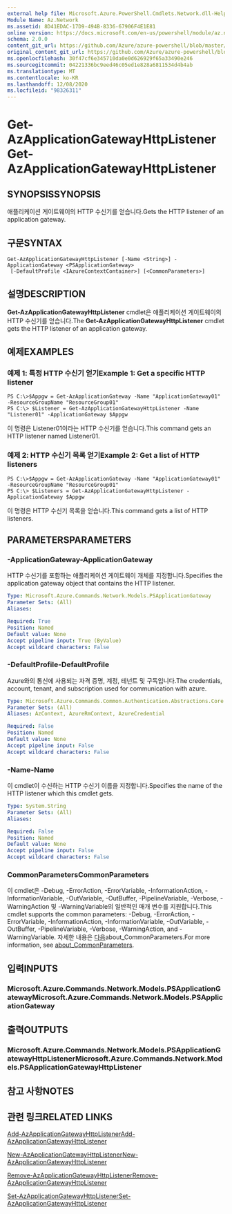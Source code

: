 ```yaml
---
external help file: Microsoft.Azure.PowerShell.Cmdlets.Network.dll-Help.xml
Module Name: Az.Network
ms.assetid: 8D41EDAC-17D9-494B-8336-67906F4E1E81
online version: https://docs.microsoft.com/en-us/powershell/module/az.network/get-azapplicationgatewayhttplistener
schema: 2.0.0
content_git_url: https://github.com/Azure/azure-powershell/blob/master/src/Network/Network/help/Get-AzApplicationGatewayHttpListener.md
original_content_git_url: https://github.com/Azure/azure-powershell/blob/master/src/Network/Network/help/Get-AzApplicationGatewayHttpListener.md
ms.openlocfilehash: 30f47cf6e345710da0e0d626929f65a33490e246
ms.sourcegitcommit: 04221336bc9eed46c05ed1e828a6811534d4b4ab
ms.translationtype: MT
ms.contentlocale: ko-KR
ms.lasthandoff: 12/08/2020
ms.locfileid: "98326311"
---
```

# <span data-ttu-id="a9b0b-101">Get-AzApplicationGatewayHttpListener</span><span class="sxs-lookup"><span data-stu-id="a9b0b-101">Get-AzApplicationGatewayHttpListener</span></span>

## <span data-ttu-id="a9b0b-102">SYNOPSIS</span><span class="sxs-lookup"><span data-stu-id="a9b0b-102">SYNOPSIS</span></span>
<span data-ttu-id="a9b0b-103">애플리케이션 게이트웨이의 HTTP 수신기를 얻습니다.</span><span class="sxs-lookup"><span data-stu-id="a9b0b-103">Gets the HTTP listener of an application gateway.</span></span>

## <span data-ttu-id="a9b0b-104">구문</span><span class="sxs-lookup"><span data-stu-id="a9b0b-104">SYNTAX</span></span>

```
Get-AzApplicationGatewayHttpListener [-Name <String>] -ApplicationGateway <PSApplicationGateway>
 [-DefaultProfile <IAzureContextContainer>] [<CommonParameters>]
```

## <span data-ttu-id="a9b0b-105">설명</span><span class="sxs-lookup"><span data-stu-id="a9b0b-105">DESCRIPTION</span></span>
<span data-ttu-id="a9b0b-106">**Get-AzApplicationGatewayHttpListener** cmdlet은 애플리케이션 게이트웨이의 HTTP 수신기를 얻습니다.</span><span class="sxs-lookup"><span data-stu-id="a9b0b-106">The **Get-AzApplicationGatewayHttpListener** cmdlet gets the HTTP listener of an application gateway.</span></span>

## <span data-ttu-id="a9b0b-107">예제</span><span class="sxs-lookup"><span data-stu-id="a9b0b-107">EXAMPLES</span></span>

### <span data-ttu-id="a9b0b-108">예제 1: 특정 HTTP 수신기 얻기</span><span class="sxs-lookup"><span data-stu-id="a9b0b-108">Example 1: Get a specific HTTP listener</span></span>
```
PS C:\>$Appgw = Get-AzApplicationGateway -Name "ApplicationGateway01" -ResourceGroupName "ResourceGroup01"
PS C:\> $Listener = Get-AzApplicationGatewayHttpListener -Name "Listener01" -ApplicationGateway $Appgw
```

<span data-ttu-id="a9b0b-109">이 명령은 Listener01이라는 HTTP 수신기를 얻습니다.</span><span class="sxs-lookup"><span data-stu-id="a9b0b-109">This command gets an HTTP listener named Listener01.</span></span>

### <span data-ttu-id="a9b0b-110">예제 2: HTTP 수신기 목록 얻기</span><span class="sxs-lookup"><span data-stu-id="a9b0b-110">Example 2: Get a list of HTTP listeners</span></span>
```
PS C:\>$Appgw = Get-AzApplicationGateway -Name "ApplicationGateway01" -ResourceGroupName "ResourceGroup01"
PS C:\> $Listeners = Get-AzApplicationGatewayHttpListener -ApplicationGateway $Appgw
```

<span data-ttu-id="a9b0b-111">이 명령은 HTTP 수신기 목록을 얻습니다.</span><span class="sxs-lookup"><span data-stu-id="a9b0b-111">This command gets a list of HTTP listeners.</span></span>

## <span data-ttu-id="a9b0b-112">PARAMETERS</span><span class="sxs-lookup"><span data-stu-id="a9b0b-112">PARAMETERS</span></span>

### <span data-ttu-id="a9b0b-113">-ApplicationGateway</span><span class="sxs-lookup"><span data-stu-id="a9b0b-113">-ApplicationGateway</span></span>
<span data-ttu-id="a9b0b-114">HTTP 수신기를 포함하는 애플리케이션 게이트웨이 개체를 지정합니다.</span><span class="sxs-lookup"><span data-stu-id="a9b0b-114">Specifies the application gateway object that contains the HTTP listener.</span></span>

```yaml
Type: Microsoft.Azure.Commands.Network.Models.PSApplicationGateway
Parameter Sets: (All)
Aliases:

Required: True
Position: Named
Default value: None
Accept pipeline input: True (ByValue)
Accept wildcard characters: False
```

### <span data-ttu-id="a9b0b-115">-DefaultProfile</span><span class="sxs-lookup"><span data-stu-id="a9b0b-115">-DefaultProfile</span></span>
<span data-ttu-id="a9b0b-116">Azure와의 통신에 사용되는 자격 증명, 계정, 테넌트 및 구독입니다.</span><span class="sxs-lookup"><span data-stu-id="a9b0b-116">The credentials, account, tenant, and subscription used for communication with azure.</span></span>

```yaml
Type: Microsoft.Azure.Commands.Common.Authentication.Abstractions.Core.IAzureContextContainer
Parameter Sets: (All)
Aliases: AzContext, AzureRmContext, AzureCredential

Required: False
Position: Named
Default value: None
Accept pipeline input: False
Accept wildcard characters: False
```

### <span data-ttu-id="a9b0b-117">-Name</span><span class="sxs-lookup"><span data-stu-id="a9b0b-117">-Name</span></span>
<span data-ttu-id="a9b0b-118">이 cmdlet이 수신하는 HTTP 수신기 이름을 지정합니다.</span><span class="sxs-lookup"><span data-stu-id="a9b0b-118">Specifies the name of the HTTP listener which this cmdlet gets.</span></span>

```yaml
Type: System.String
Parameter Sets: (All)
Aliases:

Required: False
Position: Named
Default value: None
Accept pipeline input: False
Accept wildcard characters: False
```

### <span data-ttu-id="a9b0b-119">CommonParameters</span><span class="sxs-lookup"><span data-stu-id="a9b0b-119">CommonParameters</span></span>
<span data-ttu-id="a9b0b-120">이 cmdlet은 -Debug, -ErrorAction, -ErrorVariable, -InformationAction, -InformationVariable, -OutVariable, -OutBuffer, -PipelineVariable, -Verbose, -WarningAction 및 -WarningVariable의 일반적인 매개 변수를 지원합니다.</span><span class="sxs-lookup"><span data-stu-id="a9b0b-120">This cmdlet supports the common parameters: -Debug, -ErrorAction, -ErrorVariable, -InformationAction, -InformationVariable, -OutVariable, -OutBuffer, -PipelineVariable, -Verbose, -WarningAction, and -WarningVariable.</span></span> <span data-ttu-id="a9b0b-121">자세한 내용은 [다음](http://go.microsoft.com/fwlink/?LinkID=113216)about_CommonParameters.</span><span class="sxs-lookup"><span data-stu-id="a9b0b-121">For more information, see [about_CommonParameters](http://go.microsoft.com/fwlink/?LinkID=113216).</span></span>

## <span data-ttu-id="a9b0b-122">입력</span><span class="sxs-lookup"><span data-stu-id="a9b0b-122">INPUTS</span></span>

### <span data-ttu-id="a9b0b-123">Microsoft.Azure.Commands.Network.Models.PSApplicationGateway</span><span class="sxs-lookup"><span data-stu-id="a9b0b-123">Microsoft.Azure.Commands.Network.Models.PSApplicationGateway</span></span>

## <span data-ttu-id="a9b0b-124">출력</span><span class="sxs-lookup"><span data-stu-id="a9b0b-124">OUTPUTS</span></span>

### <span data-ttu-id="a9b0b-125">Microsoft.Azure.Commands.Network.Models.PSApplicationGatewayHttpListener</span><span class="sxs-lookup"><span data-stu-id="a9b0b-125">Microsoft.Azure.Commands.Network.Models.PSApplicationGatewayHttpListener</span></span>

## <span data-ttu-id="a9b0b-126">참고 사항</span><span class="sxs-lookup"><span data-stu-id="a9b0b-126">NOTES</span></span>

## <span data-ttu-id="a9b0b-127">관련 링크</span><span class="sxs-lookup"><span data-stu-id="a9b0b-127">RELATED LINKS</span></span>

[<span data-ttu-id="a9b0b-128">Add-AzApplicationGatewayHttpListener</span><span class="sxs-lookup"><span data-stu-id="a9b0b-128">Add-AzApplicationGatewayHttpListener</span></span>](./Add-AzApplicationGatewayHttpListener.md)

[<span data-ttu-id="a9b0b-129">New-AzApplicationGatewayHttpListener</span><span class="sxs-lookup"><span data-stu-id="a9b0b-129">New-AzApplicationGatewayHttpListener</span></span>](./New-AzApplicationGatewayHttpListener.md)

[<span data-ttu-id="a9b0b-130">Remove-AzApplicationGatewayHttpListener</span><span class="sxs-lookup"><span data-stu-id="a9b0b-130">Remove-AzApplicationGatewayHttpListener</span></span>](./Remove-AzApplicationGatewayHttpListener.md)

[<span data-ttu-id="a9b0b-131">Set-AzApplicationGatewayHttpListener</span><span class="sxs-lookup"><span data-stu-id="a9b0b-131">Set-AzApplicationGatewayHttpListener</span></span>](./Set-AzApplicationGatewayHttpListener.md)


